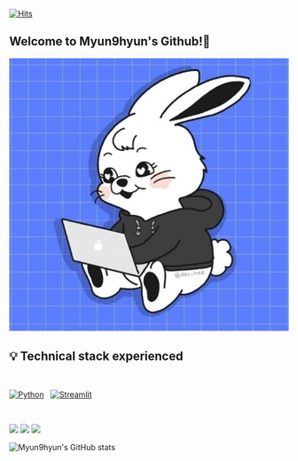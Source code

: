 [![Hits](https://hits.seeyoufarm.com/api/count/incr/badge.svg?url=https%3A%2F%2Fgithub.com%2FMyun9hyun&count_bg=%238A8AE5&title_bg=%23494E5E&icon=ghostery.svg&icon_color=%23E7E7E7&title=hits&edge_flat=false)](https://hits.seeyoufarm.com)


## Welcome to Myun9hyun's Github!👋

![Develop_Jeans](develop_jeans.jpg)

## 💡 Technical stack experienced 

<br>

<p align="left">
<a href="#">
<img alt="Python" src="https://img.shields.io/badge/python%20-%2314354C.svg?style=for-the-badge&logo=python&logoColor=white"/></a> &nbsp;
<a href="#">
<img alt="Streamlit" src="https://img.shields.io/badge/streamlit%20-%23FF0000.svg?style=for-the-badge&logo=streamlit&logoColor=white"/></a> &nbsp;
<a href="#">


</p>

<br>

<!-- [![Top Langs](https://github-readme-stats.vercel.app/api/top-langs/?username=Myun9hyun&langs_count=8)](https://github.com/anuraghazra/github-readme-통계) -->

[![](http://github-profile-summary-cards.vercel.app/api/cards/profile-details?username=Myun9hyun&theme=moonlight)](https://github.com/vn7n24fzkq/github-profile-summary-cards)
![](http://github-profile-summary-cards.vercel.app/api/cards/repos-per-language?username=Myun9hyun&theme=moonlight)
![](http://github-profile-summary-cards.vercel.app/api/cards/most-commit-language?username=Myun9hyun&theme=moonlight)
<!-- ![Myun9hyun's GitHub stats](http://github-profile-summary-cards.vercel.app/api/cards/stats?username=Myun9hyun&theme=moonlight) -->
<!-- ![](http://github-profile-summary-cards.vercel.app/api/cards/productive-time?username=Myun9hyun&theme=moonlight&utcOffset=8) -->

![Myun9hyun's GitHub stats](https://github-readme-stats.vercel.app/api?username=Myun9hyun&show_icons=true&theme=dark)
<!--
**Myun9hyun/Myun9hyun** is a ✨ _special_ ✨ repository because its `README.md` (this file) appears on your GitHub profile.

Here are some ideas to get you started:

- 🔭 I’m currently working on ...
- 🌱 I’m currently learning ...
- 👯 I’m looking to collaborate on ...
- 🤔 I’m looking for help with ...
- 💬 Ask me about ...
- 📫 How to reach me: ...
- 😄 Pronouns: ...
- ⚡ Fun fact: ...
-->
